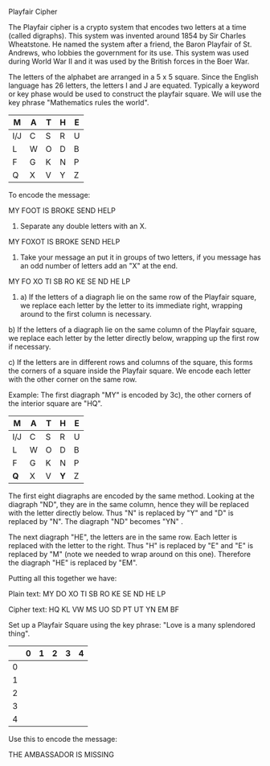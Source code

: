 Playfair Cipher

The Playfair cipher is a crypto system that encodes two letters at a time (called digraphs). This system was invented around 1854 by Sir Charles Wheatstone. He named the system after a friend, the Baron Playfair of St. Andrews, who lobbies the government for its use. This system was used during World War II and it was used by the British forces in the Boer War.

The letters of the alphabet are arranged in a 5 x 5 square. Since the English language has 26 letters, the letters I and J are equated. Typically a keyword or key phase would be used to construct the playfair square. We will use the key phrase "Mathematics rules the world".

| M | A | T | H | E |
| --- | --- | --- | --- | --- |
| I/J | C | S | R | U |
| L | W | O | D | B |
| F | G | K | N | P |
| Q | X | V | Y | Z |

To encode the message:

MY FOOT IS BROKE SEND HELP

1. Separate any double letters with an X.

MY FOXOT IS BROKE SEND HELP

1. Take your message an put it in groups of two letters, if you message has an odd number of letters add an "X" at the end.

MY FO XO TI SB RO KE SE ND HE LP

1. a) If the letters of a diagraph lie on the same row of the Playfair square, we replace each letter by the letter to its immediate right, wrapping around to the first column is necessary.

b) If the letters of a diagraph lie on the same column of the Playfair square, we replace each letter by the letter directly below, wrapping up the first row if necessary.

c) If the letters are in different rows and columns of the square, this forms the corners of a square inside the Playfair square. We encode each letter with the other corner on the same row.

Example: The first diagraph "MY" is encoded by 3c), the other corners of the interior square are "HQ".

| **M** | A | T | **H**| E |
| --- | --- | --- | --- | --- |
| I/J | C | S | R | U |
| L | W | O | D | B |
| F | G | K | N | P |
| **Q** | X | V | **Y** | Z |

The first eight diagraphs are encoded by the same method. Looking at the diagraph "ND", they are in the same column, hence they will be replaced with the letter directly below. Thus "N" is replaced by "Y" and "D" is replaced by "N". The diagraph "ND" becomes "YN" .

The next diagraph "HE", the letters are in the same row. Each letter is replaced with the letter to the right. Thus "H" is replaced by "E" and "E" is replaced by "M" (note we needed to wrap around on this one). Therefore the diagraph "HE" is replaced by "EM".

Putting all this together we have:

Plain text: MY DO XO TI SB RO KE SE ND HE LP

Cipher text: HQ KL VW MS UO SD PT UT YN EM BF

Set up a Playfair Square using the key phrase: "Love is a many splendored thing".

|    |  0  |  1  |  2  |  3  |  4  |
|:--:|:---:|:---:|:---:|:---:|:---:|
| 0  |     |     |     |     |     |
| 1  |     |     |     |     |     |
| 2  |     |     |     |     |     |
| 3  |     |     |     |     |     |
| 4  |     |     |     |     |     |

Use this to encode the message:

THE AMBASSADOR IS MISSING
